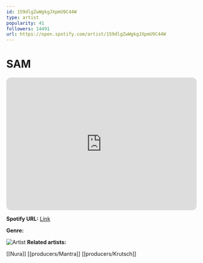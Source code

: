 ```yaml
---
id: 159dlgZwWgkgJXpmU9C44W
type: artist
popularity: 41
followers: 14491
url: https://open.spotify.com/artist/159dlgZwWgkgJXpmU9C44W
---
```

# SAM

<iframe style="border-radius:12px" src="https://open.spotify.com/embed/artist/159dlgZwWgkgJXpmU9C44W" width="100%" height="352" frameBorder="0" allowfullscreen="" allow="autoplay; clipboard-write; encrypted-media; fullscreen; picture-in-picture" loading="lazy"></iframe>

**Spotify URL:** [Link](https://open.spotify.com/artist/159dlgZwWgkgJXpmU9C44W)

**Genre:** 

![Artist](https://i.scdn.co/image/ab6761610000e5ebe1e6bd185305538ed87ad51a)
**Related artists:**

[[Nura]]
[[producers/Mantra]]
[[producers/Krutsch]]
